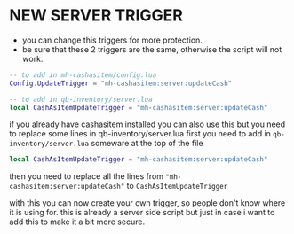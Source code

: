 # NEW SERVER TRIGGER
- you can change this triggers for more protection.
- be sure that these 2 triggers are the same, otherwise the script will not work.
```lua
-- to add in mh-cashasitem/config.lua
Config.UpdateTrigger = "mh-cashasitem:server:updateCash" 

-- to add in qb-inventory/server.lua
local CashAsItemUpdateTrigger = "mh-cashasitem:server:updateCash"
```

if you already have cashasitem installed you can also use this but you need to replace some lines in qb-inventory/server.lua
first you need to add in `qb-inventory/server.lua` someware at the top of the file
```lua
local CashAsItemUpdateTrigger = "mh-cashasitem:server:updateCash"
```  
then you need to replace all the lines from `"mh-cashasitem:server:updateCash"` to `CashAsItemUpdateTrigger`

with this you can now create your own trigger, so people don't know where it is using for.
this is already a server side script but just in case i want to add this to make it a bit more secure.
